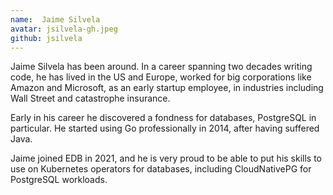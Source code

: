 ```yaml
---
name:  Jaime Silvela
avatar: jsilvela-gh.jpeg
github: jsilvela
---
```


Jaime Silvela has been around. In a career spanning two decades writing code,
he has lived in the US and Europe, worked for big corporations like Amazon and
Microsoft, as an early startup employee, in industries including Wall Street and
catastrophe insurance.

Early in his career he discovered a fondness for databases, PostgreSQL in
particular. He started using Go professionally in 2014, after having suffered
Java.

Jaime joined EDB in 2021, and he is very proud to be able to put his skills to
use on Kubernetes operators for databases, including CloudNativePG for PostgreSQL
workloads.
